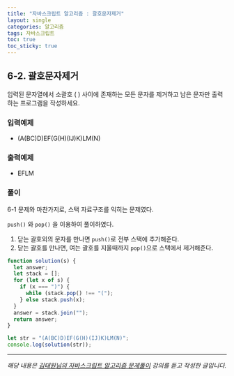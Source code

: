 ```yaml
---
title: "자바스크립트 알고리즘 : 괄호문자제거"
layout: single
categories: 알고리즘
tags: 자바스크립트
toc: true
toc_sticky: true
---
```


## 6-2. 괄호문자제거

입력된 문자열에서 소괄호 ( ) 사이에 존재하는 모든 문자를 제거하고 남은 문자만 출력하는
프로그램을 작성하세요.

### 입력예제

- (A(BC)D)EF(G(H)(IJ)K)LM(N)

### 출력예제

- EFLM

### 풀이

6-1 문제와 마찬가지로, 스택 자료구조를 익히는 문제였다.

`push()` 와 `pop()` 을 이용하여 풀이하였다.

1. 닫는 괄호외의 문자를 만나면 `push()`로 전부 스택에 추가해준다.
2. 닫는 괄호를 만나면, 여는 괄호를 지울때까지 `pop()`으로 스택에서 제거해준다.

```jsx
function solution(s) {
  let answer;
  let stack = [];
  for (let x of s) {
    if (x === ")") {
      while (stack.pop() !== "(");
    } else stack.push(x);
  }
  answer = stack.join("");
  return answer;
}

let str = "(A(BC)D)EF(G(H)(IJ)K)LM(N)";
console.log(solution(str));
```

---

_해당 내용은 [김태원님의 자바스크립트 알고리즘 문제풀이](https://www.inflearn.com/course/%EC%9E%90%EB%B0%94%EC%8A%A4%ED%81%AC%EB%A6%BD%ED%8A%B8-%EC%95%8C%EA%B3%A0%EB%A6%AC%EC%A6%98-%EB%AC%B8%EC%A0%9C%ED%92%80%EC%9D%B4/dashboard) 강의를 듣고 작성한 글입니다._
